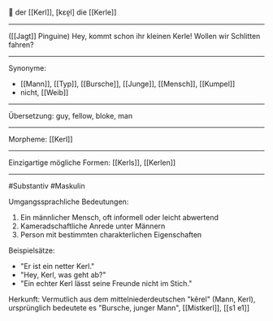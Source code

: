 🔵 der [[Kerl]], [kɛɐ̯l]
die [[Kerle]]

---
([[Jagt]] Pinguine) Hey, kommt schon ihr kleinen Kerle! Wollen wir Schlitten fahren? 


---
Synonyme:
- [[Mann]], [[Typ]], [[Bursche]], [[Junge]], [[Mensch]], [[Kumpel]]
- nicht, [[Weib]]

---
Übersetzung: guy, fellow, bloke, man

---
Morpheme:
[[Kerl]]

---
Einzigartige mögliche Formen: [[Kerls]], [[Kerlen]]

---
#Substantiv #Maskulin

Umgangssprachliche Bedeutungen:
1. Ein männlicher Mensch, oft informell oder leicht abwertend
2. Kameradschaftliche Anrede unter Männern
3. Person mit bestimmten charakterlichen Eigenschaften

Beispielsätze:
- "Er ist ein netter Kerl."
- "Hey, Kerl, was geht ab?"
- "Ein echter Kerl lässt seine Freunde nicht im Stich."

Herkunft: Vermutlich aus dem mittelniederdeutschen "kêrel" (Mann, Kerl), ursprünglich bedeutete es "Bursche, junger Mann", [[Mistkerl]], [[s1 e1]]